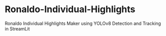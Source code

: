 # Ronaldo-Individual-Highlights
Ronaldo Individual Highlights Maker using YOLOv8 Detection and Tracking in StreamLit
